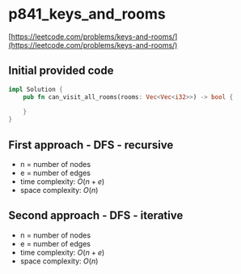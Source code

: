 # p841_keys_and_rooms
[https://leetcode.com/problems/keys-and-rooms/](https://leetcode.com/problems/keys-and-rooms/)

## Initial provided code
```Rust
impl Solution {
    pub fn can_visit_all_rooms(rooms: Vec<Vec<i32>>) -> bool {
        
    }
}
```

## First approach - DFS - recursive

- n = number of nodes
- e = number of edges
- time complexity: $O(n + e)$
- space complexity: $O(n)$

## Second approach - DFS - iterative

- n = number of nodes
- e = number of edges
- time complexity: $O(n + e)$
- space complexity: $O(n)$







